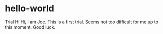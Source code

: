 # hello-world
Trial
Hi Hi, I am Joe. This is a first trial. Seems not too difficult for me up to this moment. Good luck. 
